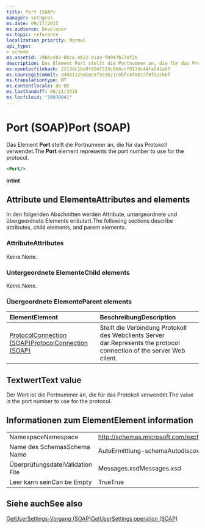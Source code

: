 ```yaml
---
title: Port (SOAP)
manager: sethgros
ms.date: 09/17/2015
ms.audience: Developer
ms.topic: reference
localization_priority: Normal
api_type:
- schema
ms.assetid: 7db8ceb3-0bca-4822-a1aa-f0947b770f26
description: Das Element Port stellt die Portnummer an, die für das Protokoll verwendet.
ms.openlocfilehash: 2213dc1ba9f604f515c8b6ccf013dc44fa541a67
ms.sourcegitcommit: 34041125dc8c5f993b21cebfc4f8b72f0fd2cb6f
ms.translationtype: MT
ms.contentlocale: de-DE
ms.lasthandoff: 06/11/2018
ms.locfileid: "19830841"
---
```

# <a name="port-soap"></a><span data-ttu-id="ceae6-103">Port (SOAP)</span><span class="sxs-lookup"><span data-stu-id="ceae6-103">Port (SOAP)</span></span>

<span data-ttu-id="ceae6-104">Das Element **Port** stellt die Portnummer an, die für das Protokoll verwendet.</span><span class="sxs-lookup"><span data-stu-id="ceae6-104">The **Port** element represents the port number to use for the protocol.</span></span> 
  
```XML
<Port/>
```

 <span data-ttu-id="ceae6-105">**int**</span><span class="sxs-lookup"><span data-stu-id="ceae6-105">**int**</span></span>
## <a name="attributes-and-elements"></a><span data-ttu-id="ceae6-106">Attribute und Elemente</span><span class="sxs-lookup"><span data-stu-id="ceae6-106">Attributes and elements</span></span>

<span data-ttu-id="ceae6-107">In den folgenden Abschnitten werden Attribute, untergeordnete und übergeordnete Elemente erläutert.</span><span class="sxs-lookup"><span data-stu-id="ceae6-107">The following sections describe attributes, child elements, and parent elements.</span></span>
  
### <a name="attributes"></a><span data-ttu-id="ceae6-108">Attribute</span><span class="sxs-lookup"><span data-stu-id="ceae6-108">Attributes</span></span>

<span data-ttu-id="ceae6-109">Keine.</span><span class="sxs-lookup"><span data-stu-id="ceae6-109">None.</span></span>
  
### <a name="child-elements"></a><span data-ttu-id="ceae6-110">Untergeordnete Elemente</span><span class="sxs-lookup"><span data-stu-id="ceae6-110">Child elements</span></span>

<span data-ttu-id="ceae6-111">Keine.</span><span class="sxs-lookup"><span data-stu-id="ceae6-111">None.</span></span>
  
### <a name="parent-elements"></a><span data-ttu-id="ceae6-112">Übergeordnete Elemente</span><span class="sxs-lookup"><span data-stu-id="ceae6-112">Parent elements</span></span>

|<span data-ttu-id="ceae6-113">**Element**</span><span class="sxs-lookup"><span data-stu-id="ceae6-113">**Element**</span></span>|<span data-ttu-id="ceae6-114">**Beschreibung**</span><span class="sxs-lookup"><span data-stu-id="ceae6-114">**Description**</span></span>|
|:-----|:-----|
|[<span data-ttu-id="ceae6-115">ProtocolConnection (SOAP)</span><span class="sxs-lookup"><span data-stu-id="ceae6-115">ProtocolConnection (SOAP)</span></span>](protocolconnection-soap.md) <br/> |<span data-ttu-id="ceae6-116">Stellt die Verbindung Protokoll des Webclients Server dar.</span><span class="sxs-lookup"><span data-stu-id="ceae6-116">Represents the protocol connection of the server Web client.</span></span>  <br/> |
   
## <a name="text-value"></a><span data-ttu-id="ceae6-117">Textwert</span><span class="sxs-lookup"><span data-stu-id="ceae6-117">Text value</span></span>

<span data-ttu-id="ceae6-118">Der Wert ist die Portnummer an, die für das Protokoll verwendet.</span><span class="sxs-lookup"><span data-stu-id="ceae6-118">The value is the port number to use for the protocol.</span></span>
  
## <a name="element-information"></a><span data-ttu-id="ceae6-119">Informationen zum Element</span><span class="sxs-lookup"><span data-stu-id="ceae6-119">Element information</span></span>

|||
|:-----|:-----|
|<span data-ttu-id="ceae6-120">Namespace</span><span class="sxs-lookup"><span data-stu-id="ceae6-120">Namespace</span></span>  <br/> |http://schemas.microsoft.com/exchange/2010/Autodiscover  <br/> |
|<span data-ttu-id="ceae6-121">Name des Schemas</span><span class="sxs-lookup"><span data-stu-id="ceae6-121">Schema Name</span></span>  <br/> |<span data-ttu-id="ceae6-122">AutoErmittlung-schema</span><span class="sxs-lookup"><span data-stu-id="ceae6-122">Autodiscover schema</span></span>  <br/> |
|<span data-ttu-id="ceae6-123">Überprüfungsdatei</span><span class="sxs-lookup"><span data-stu-id="ceae6-123">Validation File</span></span>  <br/> |<span data-ttu-id="ceae6-124">Messages.xsd</span><span class="sxs-lookup"><span data-stu-id="ceae6-124">Messages.xsd</span></span>  <br/> |
|<span data-ttu-id="ceae6-125">Leer kann sein</span><span class="sxs-lookup"><span data-stu-id="ceae6-125">Can be Empty</span></span>  <br/> |<span data-ttu-id="ceae6-126">True</span><span class="sxs-lookup"><span data-stu-id="ceae6-126">True</span></span>  <br/> |
   
## <a name="see-also"></a><span data-ttu-id="ceae6-127">Siehe auch</span><span class="sxs-lookup"><span data-stu-id="ceae6-127">See also</span></span>



[<span data-ttu-id="ceae6-128">GetUserSettings-Vorgang (SOAP)</span><span class="sxs-lookup"><span data-stu-id="ceae6-128">GetUserSettings operation (SOAP)</span></span>](getusersettings-operation-soap.md)

